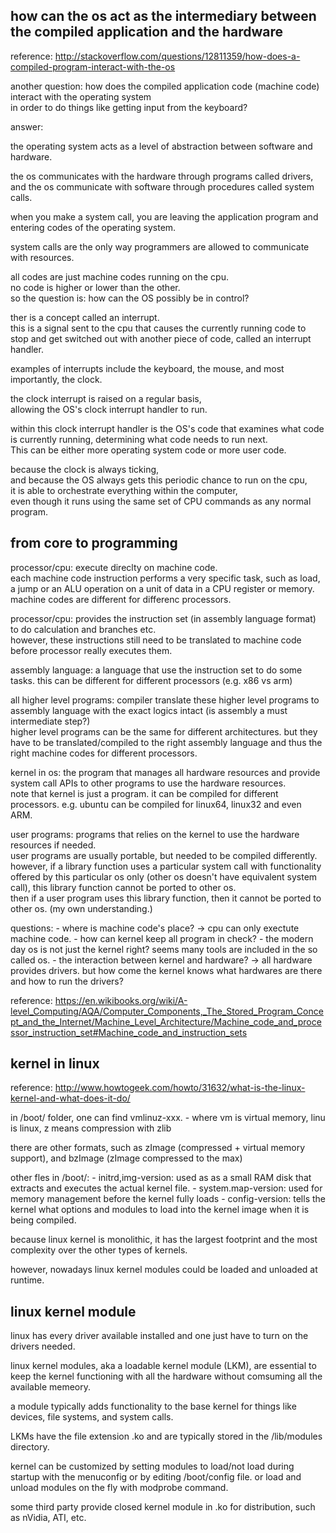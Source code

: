 how can the os act as the intermediary between the compiled application and the hardware
----------------------

reference: http://stackoverflow.com/questions/12811359/how-does-a-compiled-program-interact-with-the-os

another question: how does the compiled application code (machine code) interact with the operating system  
in order to do things like getting input from the keyboard?


answer:

the operating system acts as a level of abstraction between software and hardware.

the os communicates with the hardware through programs called drivers,  
and the os communicate with software through procedures called system calls.

when you make a system call, you are leaving the application program and  
entering codes of the operating system.

system calls are the only way programmers are allowed to communicate with resources.


all codes are just machine codes running on the cpu.  
no code is higher or lower than the other.  
so the question is: how can the OS possibly be in control?

ther is a concept called an interrupt.  
this is a signal sent to the cpu that causes the currently running code 
to stop and get switched out with another piece of code, called an interrupt handler.

examples of interrupts include the keyboard, the mouse, and most importantly, the clock.

the clock interrupt is raised on a regular basis,  
allowing the OS's clock interrupt handler to run. 

within this clock interrupt handler is the OS's code that examines what code is currently running,
determining what code needs to run next.  
This can be either more operating system code or more user code.

because the clock is always ticking,  
and because the OS always gets this periodic chance to run on the cpu,  
it is able to orchestrate everything within the computer,  
even though it runs using the same set of CPU commands as any normal program. 


from core to programming
------------------------------

processor/cpu: execute direclty on machine code.   
each machine code instruction performs a very specific task, such as load, a jump or an ALU operation on a unit of data in a CPU register or memory.  
machine codes are different for differenc processors.

processor/cpu: provides the instruction set (in assembly language format) to do calculation and branches etc.  
however, these instructions still need to be translated to machine code before processor really executes them.

assembly language: a language that use the instruction set to do some tasks. this can be different for different processors (e.g. x86 vs arm)

all higher level programs: compiler translate these higher level programs to assembly language with the exact logics intact (is assembly a must intermediate step?)  
higher level programs can be the same for different architectures. but they have to be translated/compiled to the right assembly language and thus the right machine codes for different processors.

kernel in os: the program that manages all hardware resources and provide system call APIs to other programs to use the hardware resources.  
note that kernel is just a program. it can be compiled for different processors. e.g. ubuntu can be compiled for linux64, linux32 and even ARM. 

user programs: programs that relies on the kernel to use the hardware resources if needed.  
user programs are usually portable, but needed to be compiled differently. 
however, if a library function uses a particular system call with functionality offered by this particular os only (other os doesn't have equivalent system call), this library function cannot be ported to other os.  
then if a user program uses this library function, then it cannot be ported to other os. (my own understanding.)


questions: 
	- where is machine code's place? -> cpu can only exectute machine code.
	- how can kernel keep all program in check?
	- the modern day os is not just the kernel right? seems many tools are included in the so called os.
	- the interaction between kernel and hardware? -> all hardware provides drivers. but how come the kernel knows what hardwares are there and how to run the drivers?

reference: https://en.wikibooks.org/wiki/A-level_Computing/AQA/Computer_Components,_The_Stored_Program_Concept_and_the_Internet/Machine_Level_Architecture/Machine_code_and_processor_instruction_set#Machine_code_and_instruction_sets


kernel in linux
--------------------------
reference: http://www.howtogeek.com/howto/31632/what-is-the-linux-kernel-and-what-does-it-do/

in /boot/ folder, one can find vmlinuz-xxx.
	- where vm is virtual memory, linu is linux, z means compression with zlib

there are other formats, such as zImage (compressed + virtual memory support), and bzImage (zImage compressed to the max)

other fles in /boot/:
	- initrd,img-version: used as as a small RAM disk that extracts and executes the actual kernel file.
	- system.map-version: used for memory management before the kernel fully loads
	- config-version: tells the kernel what options and modules to load into the kernel image when it is being compiled.

because linux kernel is monolithic, it has the largest footprint and the most complexity over the other types of kernels. 

however, nowadays linux kernel modules could be loaded and unloaded at runtime. 

linux kernel module
----------------------------

linux has every driver available installed and one just have to turn on the drivers needed.

linux kernel modules, aka a loadable kernel module (LKM), are essential to keep the kernel functioning with all the hardware without comsuming all the available memeory.

a module typically adds functionality to the base kernel for things like devices, file systems, and system calls.

LKMs have the file extension .ko and are typically stored in the /lib/modules directory.

kernel can be customized by setting modules to load/not load during startup with the menuconfig or by editing /boot/config file. or load and unload modules on the fly with modprobe command.

some third party provide closed kernel module in .ko for distribution, such as nVidia, ATI, etc.
